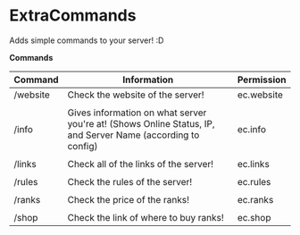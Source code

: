 # ExtraCommands
Adds simple commands to your server! :D

**Commands**

Command|Information|Permission
-------|-----------|-----------
/website| Check the website of the server!| ec.website
        |
/info| Gives information on what server you're at! (Shows Online Status, IP, and Server Name (according to config)| ec.info
      |
/links| Check all of the links of the server!| ec.links
      |
/rules| Check the rules of the server!| ec.rules
      |
/ranks| Check the price of the ranks! | ec.ranks
      |
/shop| Check the link of where to buy ranks!| ec.shop
